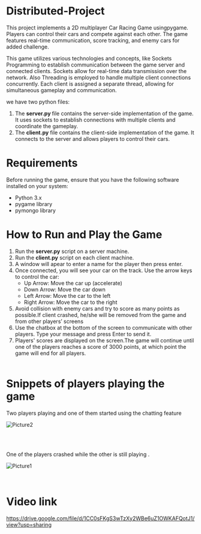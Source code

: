 # Distributed-Project
This project implements a 2D multiplayer Car Racing Game usingpygame. Players can control their cars and compete against each other. The game features real-time communication, score tracking, and enemy cars for added challenge.

This game utilizes various technologies and concepts, like Sockets Programming to establish communication between the game server and connected clients. Sockets allow for real-time data transmission over the network. Also Threading is employed to handle multiple client connections concurrently. Each client is assigned a separate thread, allowing for simultaneous gameplay and communication.</br>


we have two python files:

<ol>
  <li> The <b> server.py </b> file contains the server-side implementation of the game. It uses sockets to establish connections with multiple clients and coordinate the gameplay.</li> 
<li>The <b>client.py</b> file contains the client-side implementation of the game. It connects to the server and allows players to control their cars.</li>
  </ol>

# Requirements
Before running the game, ensure that you have the following software installed on your system:
<ul>
  <li>Python 3.x</li>
  <li>pygame library</li>
  <li>pymongo library</li>
 </ul> 

# How to Run and Play the Game
<ol>
  <li>Run the <b>server.py</b> script on a server machine.</li>
  <li>Run the <b>client.py</b> script on each client machine.</li>
  <li> A window will apear to enter a name for the player then press enter.</li>
  <li> Once connected, you will see your car on the track. Use the arrow keys to control the car:
   <ul>
     <li>Up Arrow: Move the car up (accelerate) </li>
     <li>Down Arrow: Move the car down</li>
     <li> Left Arrow: Move the car to the left</li>
     <li>Right Arrow: Move the car to the right</li>
    </ul></li>
  <li>Avoid collision with enemy cars and try to score as many points as possible.If client crashed, he/she will be removed from the game and from other players’ screens</li>
  <li> Use the chatbox at the bottom of the screen to communicate with other players. Type your message and press Enter to send it.</li>

  <li>Players' scores are displayed on the screen.The game will continue until one of the players reaches a score of 3000 points, at which point the game will end for all players. </li>
  </br>
  </ol>
  
 # Snippets of players playing the game
 
 <p> Two players playing and one of them started using the chatting feature</p>

![Picture2](https://github.com/hamzaayman216/Distributed-Project/assets/90004229/03be8970-7314-45e6-8f3b-4bfbb9774ffe)


</br>
</br>
<p> One of the players crashed while the other is still playing .</p>

![Picture1](https://github.com/hamzaayman216/Distributed-Project/assets/90004229/117f06d2-c8c0-4848-9551-ca54a72c58b8)

 </br>

# Video link
https://drive.google.com/file/d/1CC0sFKgS3wTzXy2WBe6uZ1OWKAFQotJ1/view?usp=sharing
